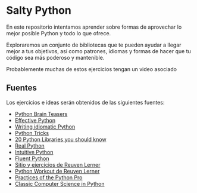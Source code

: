 # Salty Python

En este repositorio intentamos aprender sobre formas de aprovechar lo mejor posible Python y todo lo que ofrece.

Exploraremos un conjunto de bibliotecas que te pueden ayudar a llegar mejor a tus objetivos, así como patrones, idiomas y formas de hacer que tu código sea más poderoso y mantenible.

Probablemente muchas de estos ejercicios tengan un video asociado

## Fuentes

Los ejercicios e ideas serán obtenidos de las siguientes fuentes:

- [Python Brain Teasers](https://pragprog.com/titles/d-pybrain/python-brain-teasers/)
- [Effective Python](https://www.amazon.com.mx/Effective-Python-Specific-Write-Better/dp/0134853989)
- [Writing idiomatic Python](https://www.amazon.com.mx/Writing-Idiomatic-Python-Jeff-Knupp/dp/1482374811)
- [Python Tricks](https://realpython.com/products/python-tricks-book/)
- [20 Python Libraries you should know](https://www.oreilly.com/library/view/20-python-libraries/9781492037866/)
- [Real Python](https://realpython.com/)
- [Intuitive Python](https://pragprog.com/titles/dmpython/intuitive-python/)
- [Fluent Python](https://www.oreilly.com/library/view/fluent-python/9781491946237/)
- [Sitio y ejercicios de Reuven Lerner](https://lerner.co.il/)
- [Python Workout de Reuven Lerner](https://www.manning.com/books/python-workout)
- [Practices of the Python Pro](https://www.manning.com/books/practices-of-the-python-pro)
- [Classic Computer Science in Python](https://www.manning.com/books/classic-computer-science-problems-in-python)
